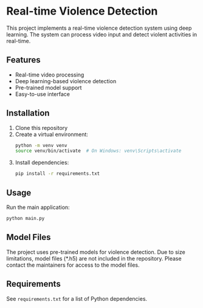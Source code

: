 # Real-time Violence Detection

This project implements a real-time violence detection system using deep learning. The system can process video input and detect violent activities in real-time.

## Features

- Real-time video processing
- Deep learning-based violence detection
- Pre-trained model support
- Easy-to-use interface

## Installation

1. Clone this repository
2. Create a virtual environment:
   ```bash
   python -m venv venv
   source venv/bin/activate  # On Windows: venv\Scripts\activate
   ```
3. Install dependencies:
   ```bash
   pip install -r requirements.txt
   ```

## Usage

Run the main application:
```bash
python main.py
```

## Model Files

The project uses pre-trained models for violence detection. Due to size limitations, model files (*.h5) are not included in the repository. Please contact the maintainers for access to the model files.

## Requirements

See `requirements.txt` for a list of Python dependencies. 
